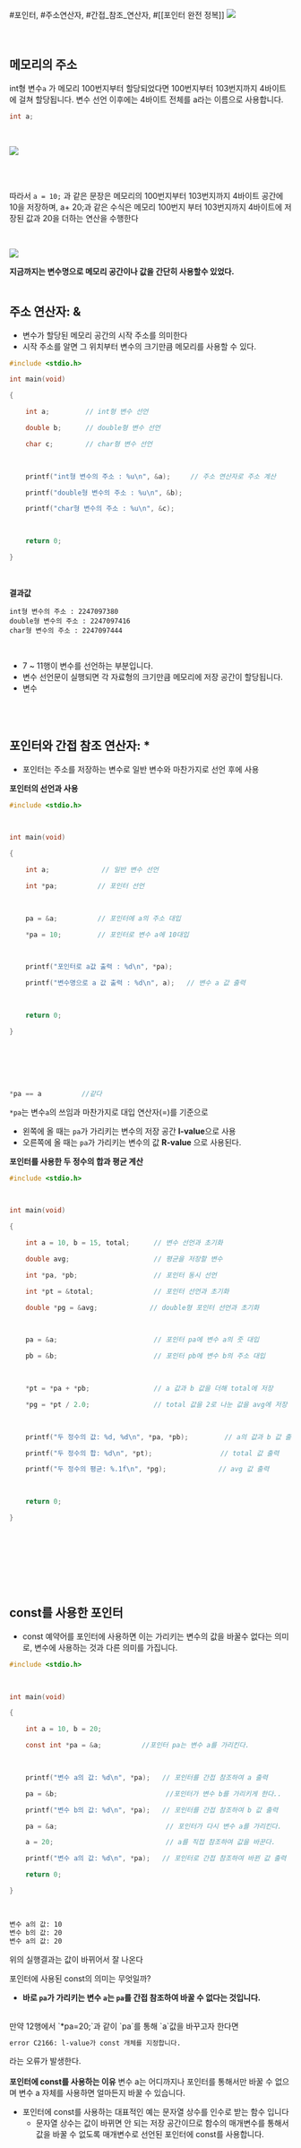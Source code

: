 #포인터, #주소연산자, #간접_참조_연산자, #[[포인터 완전 정복]]
![](links/Pasted%20image%2020250521144200.png)
<br>
<br>
<br>

## 메모리의 주소

int형 변수`a` 가 메모리 100번지부터 할당되었다면 100번지부터 103번지까지 4바이트에 걸쳐 할당됩니다.
변수 선언 이후에는 4바이트 전체를 a라는 이름으로 사용합니다.
```c
int a;
```

<br>

![](links/Pasted%20image%2020250522223613.png)


<br>

<br>

따라서 `a = 10;` 과 같은 문장은 메모리의 100번지부터 103번지까지 4바이트 공간에 10을 저장하며, a+ 20;과 같은 수식은 메모리 100번지 부터 103번지까지 4바이트에 저장된 값과 20을 더하는 연산을 수행한다

<br>

![](links/Pasted%20image%2020250524114629.png)


**지금까지는 변수명으로 메모리 공간이나 값을 간단히 사용할수 있었다.**
<br>
<br>


## 주소 연산자: &

- 변수가 할당된 메모리 공간의 시작 주소를 의미한다
- 시작 주소를 알면 그 위치부터 변수의 크기만큼 메모리를 사용할 수 있다.

```c
#include <stdio.h>

int main(void)

{

    int a;         // int형 변수 선언

    double b;      // double형 변수 선언

    char c;        // char형 변수 선언

  

    printf("int형 변수의 주소 : %u\n", &a);     // 주소 연산자로 주소 계산

    printf("double형 변수의 주소 : %u\n", &b);

    printf("char형 변수의 주소 : %u\n", &c);

  

    return 0;

}
```

<br>

**결과값**

```shell
int형 변수의 주소 : 2247097380
double형 변수의 주소 : 2247097416
char형 변수의 주소 : 2247097444
```

<br>

-  7 ~ 11행이 변수를 선언하는 부분입니다.
- 변수 선언문이 실행되면 각 자료형의 크기만큼 메모리에 저장 공간이 할당됩니다.
- 변수 
<br>
<br>

## 포인터와 간접 참조 연산자: *

- 포인터는 주소를 저장하는 변수로 일반 변수와 마찬가지로 선언 후에 사용

**포인터의 선언과 사용**
```c
#include <stdio.h>

  

int main(void)

{

    int a;             // 일반 변수 선언

    int *pa;          // 포인터 선언

  

    pa = &a;          // 포인터에 a의 주소 대입

    *pa = 10;         // 포인터로 변수 a에 10대입

  

    printf("포인터로 a값 출력 : %d\n", *pa);

    printf("변수명으로 a 값 출력 : %d\n", a);   // 변수 a 값 출력

  

    return 0;    

}
```
<br>
<br>
<br>
<br>


```c
*pa == a          //같다
```
`*pa`는 변수`a`의 쓰임과 마찬가지로 대입 연산자(=)를 기준으로
- 왼쪽에 올 때는 `pa`가 가리키는 변수의 저장 공간 **l-value**으로 사용
- 오른쪽에 올 때는 `pa`가 가리키는 변수의 값 **R-value** 으로 사용된다.




**포인터를 사용한 두 정수의 합과 평균 계산**
```c
#include <stdio.h>

  

int main(void)

{

    int a = 10, b = 15, total;      // 변수 선언과 초기화

    double avg;                     // 평균을 저장할 변수

    int *pa, *pb;                   // 포인터 동시 선언

    int *pt = &total;               // 포인터 선언과 초기화

    double *pg = &avg;             // double형 포인터 선언과 초기화

  

    pa = &a;                        // 포인터 pa에 변수 a의 줏 대입

    pb = &b;                        // 포인터 pb에 변수 b의 주소 대입

  

    *pt = *pa + *pb;                // a 값과 b 값을 더해 total에 저장

    *pg = *pt / 2.0;                // total 값을 2로 나눈 값을 avg에 저장

  

    printf("두 정수의 값: %d, %d\n", *pa, *pb);         // a의 값과 b 값 출력

    printf("두 정수의 합: %d\n", *pt);                 // total 값 출력

    printf("두 정수의 평균: %.1f\n", *pg);             // avg 값 출력

  

    return 0;

}
```
<br>
<br>
<br>
<br>
<br>
<br>


## const를 사용한 포인터
* const 예약어를 포인터에 사용하면 이는 가리키는 변수의 값을 바꿀수 없다는 의미로, 변수에 사용하는 것과 다른 의미를 가집니다.

```c
#include <stdio.h>

  

int main(void)

{

    int a = 10, b = 20;

    const int *pa = &a;          //포인터 pa는 변수 a를 가리킨다.

  

    printf("변수 a의 값: %d\n", *pa);   // 포인터를 간접 참조하여 a 출력

    pa = &b;                           //포인터가 변수 b를 가리키게 한다..

    printf("변수 b의 값: %d\n", *pa);   // 포인터를 간접 참조하여 b 값 출력

    pa = &a;                           // 포인터가 다시 변수 a를 가리킨다.

    a = 20;                            // a를 직접 참조하여 값을 바꾼다.

    printf("변수 a의 값: %d\n", *pa);   // 포인터로 간접 참조하여 바뀐 값 출력

    return 0;

}
```
<br>

```bash
변수 a의 값: 10
변수 b의 값: 20
변수 a의 값: 20
```
위의 실행결과는 값이 바뀌어서 잘 나온다

포인터에 사용된 const의 의미는 무엇일까?
- **바로 `pa`가 가리키는 변수 `a`는 `pa`를 간접 참조하여 바꿀 수 없다는 것입니다.**
<br>
만약 12행에서 `*pa=20;`과 같이 `pa`를 통해 `a`값을 바꾸고자 한다면

```bash
error C2166: l-value가 const 개체를 지정합니다.
```
라는 오류가 발생한다.
<br>
<br>
**포인터에 const를 사용하는 이유**
변수 a는 어디까지나 포인터를 통해서만 바꿀 수 없으며 변수 a 자체를 사용하면 얼마든지 바꿀 수 있습니다.
- 포인터에 const를 사용하는 대표적인 예는 문자열 상수를 인수로 받는 함수 입니다
	- 문자열 상수는 값이 바뀌면 안 되는 저장 공간이므로 함수의 매개변수를 통해서 값을 바꿀 수 없도록 매개변수로 선언된 포인터에 const를 사용합니다.

